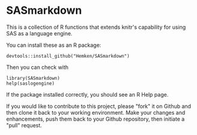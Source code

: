 # SASmarkdown
This is a collection of R functions that extends knitr's capability for using SAS as a language engine.

You can install these as an R package:
```
devtools::install_github("Hemken/SASmarkdown")
```
Then you can check with
```
library(SASmarkdown)
help(saslogengine)
```
If the package installed correctly, you should see an R Help page.

If you would like to contribute to this project, please "fork" it on Github and then clone it back to your working environment.  Make your changes and enhancements, push them back to your Github repository, then initiate a "pull" request.
